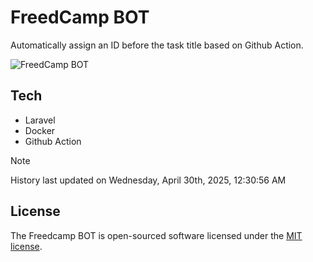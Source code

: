 # FreedCamp BOT

Automatically assign an ID before the task title based on Github Action.

![FreedCamp BOT](https://repository-images.githubusercontent.com/737932867/7d34798b-2680-471c-b089-a78a718d3d6a)

## Tech

- Laravel
- Docker
- Github Action

> [!NOTE]  
> History last updated on Wednesday, April 30th, 2025, 12:30:56 AM

## License

The Freedcamp BOT is open-sourced software licensed under the [MIT license](https://opensource.org/licenses/MIT).
